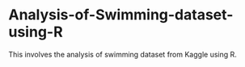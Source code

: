 # Analysis-of-Swimming-dataset-using-R
This involves the analysis of swimming dataset from Kaggle using R.
